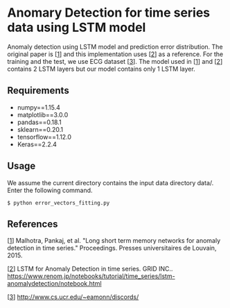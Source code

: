# Anomary Detection for time series data using LSTM model
Anomaly detection using LSTM model and prediction error distribution.
The original paper is [[1]] and this implementation uses [[2]] as a reference.
For the training and the test, we use ECG dataset [[3]].
The model used in [[1]] and [[2]] contains 2 LSTM layers
but our model contains only 1 LSTM layer.

## Requirements
* numpy==1.15.4
* matplotlib==3.0.0
* pandas==0.18.1
* sklearn==0.20.1
* tensorflow==1.12.0
* Keras==2.2.4

## Usage
We assume the current directory contains the input data directory
data/. Enter the following command.
```console
$ python error_vectors_fitting.py
```
## References
[[1]]  Malhotra, Pankaj, et al. "Long short term memory networks for anomaly detection in time series." Proceedings. Presses universitaires de Louvain, 2015.

[[2]] LSTM for Anomaly Detection in time series. GRID INC..
https://www.renom.jp/notebooks/tutorial/time_series/lstm-anomalydetection/notebook.html

[[3]] http://www.cs.ucr.edu/~eamonn/discords/

[1]: https://www.elen.ucl.ac.be/Proceedings/esann/esannpdf/es2015-56.pdf
[2]: https://www.renom.jp/notebooks/tutorial/time_series/lstm-anomalydetection/notebook.html
[3]: http://www.cs.ucr.edu/~eamonn/discords/
